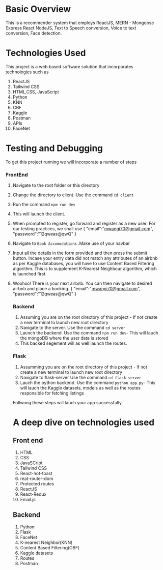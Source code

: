 # Basic Overview #

This is a recommender system that employs ReactJS, MERN - Mongoose Express React NodeJS, Text to Speech conversion, Voice to text conversion, Face detection.

# Technologies Used #
This project is a web based software solution that incorporates technologies such as
1. ReactJS
2. Tailwind CSS
3. HTML,CSS, JavaScript
4. Python
5. KNN
6. CBF
7. Kaggle
8. Postman
9. APIs
10. FaceNet

# Testing and Debugging #
To get this project running we will incorporate a number of steps

### FrontEnd
1. Navigate to the root folder or this directory
2. Change the directory to client. Use the command `cd client`
3. Run the command `npm run dev`
4. This will launch the client.
5. When prompted to register, go forward and register as a new user. For our testing practices, we shall use 
   {
      "email":"mwangi70@gmail.com",
      "password":"12qweas@qwQ"
    }
6. Navigate to `Book Accomodations` .Make use of your navbar
7. Input all the details in the form provided and then press the submit button. Incase your entry data did not match any attributes of an airbnb as per Kaggle databases, you 
   will have to use Content Based Filtering algorithm. This is to supplement K-Nearest Neighbour algorithm, which is launched first.
8. Woohoo! There is your next airbnb. You can then navigate to desired airbnb and place a booking.
    {
      "email":"mwangi70@gmail.com",
      "password":"12qweas@qwQ"
    }


   ### Backend
   1. Assuming you are on the root directory of this project - If not create a new terminal to launch new root directory
   2. Navigate to the server. Use the command `cd server`
   3. Launch the backend. Use the command `npm run dev`- This will lauch the mongoDB where the user data is stored
   4. This backed segement will as well launch the routes.
  
   ### Flask
   1. Assumming you are on the root directory of this project - If not create a new terminal to launch new root directory
   2. Navigate to flask-server Use the command `cd flask-server`
   3. Lauch the python backend. Use the command `python app.py`- This will lauch the Kaggle datasets, models as well as the routes responsible for fetching listings
  
   Follwong these steps will lauch your app successfully.


   # A deep dive on technologies used
   ## Front end
   1. HTML
   2. CSS
   3. JavaSCript
   4. Tailwind CSS
   5. React-hot-toast
   6. reat-router-dom
   7. Protected routes
   8. ReactJS
   9. React-Redux
   10. Email.js
  
   ## Backend
   1. Python
   2. Flask
   3. FaceNet
   4. K-nearest Neighbor(KNN)
   5. Content Based Filtering(CBF)
   6. Kaggle datasets
   7. Routes
   8. Postman


   


